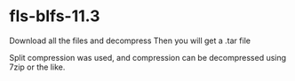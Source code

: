 # fls-blfs-11.3

Download all the files and decompress
Then you will get a .tar file


Split compression was used, and compression can be decompressed using 7zip or the like.

